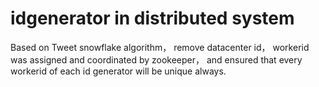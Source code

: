 # idgenerator in distributed system

Based on Tweet snowflake algorithm， remove datacenter id， workerid was assigned and coordinated by zookeeper， and ensured that every workerid of each id generator will be unique always.



